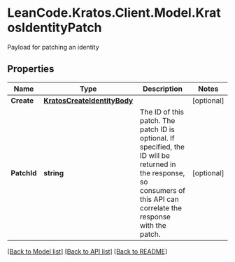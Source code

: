 # LeanCode.Kratos.Client.Model.KratosIdentityPatch
Payload for patching an identity

## Properties

Name | Type | Description | Notes
------------ | ------------- | ------------- | -------------
**Create** | [**KratosCreateIdentityBody**](KratosCreateIdentityBody.md) |  | [optional] 
**PatchId** | **string** | The ID of this patch.  The patch ID is optional. If specified, the ID will be returned in the response, so consumers of this API can correlate the response with the patch. | [optional] 

[[Back to Model list]](../../README.md#documentation-for-models) [[Back to API list]](../../README.md#documentation-for-api-endpoints) [[Back to README]](../../README.md)

